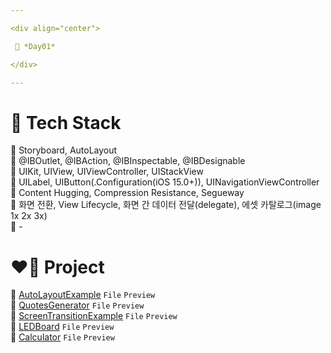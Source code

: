 ```yaml
---

<div align="center">

 💚 *Day01*

</div>

---
```


# 🤖 Tech Stack
🍏 Storyboard, AutoLayout  
🍏 @IBOutlet, @IBAction, @IBInspectable, @IBDesignable  
🍏 UIKit, UIView, UIViewController, UIStackView  
🍏 UILabel, UIButton(.Configuration(iOS 15.0+)), UINavigationViewController  
🍏 Content Hugging, Compression Resistance, Segueway  
🍏 화면 전환, View Lifecycle, 화면 간 데이터 전달(delegate), 에셋 카탈로그(image 1x 2x 3x)  
🍎 -  

# ❤️‍🔥 Project
📂 [AutoLayoutExample](https://github.com/DCherish/iOS_N_Swift/tree/main/Day01/AutoLayoutExample) `File` `Preview`  
📁 [QuotesGenerator](https://github.com/DCherish/iOS_N_Swift/tree/main/Day01/QuotesGenerator) `File` `Preview`  
📁 [ScreenTransitionExample](https://github.com/DCherish/iOS_N_Swift/tree/main/Day01/ScreenTransitionExample) `File` `Preview`  
📁 [LEDBoard](https://github.com/DCherish/iOS_N_Swift/tree/main/Day01/LEDBoard) `File` `Preview`  
📁 [Calculator](https://github.com/DCherish/iOS_N_Swift/tree/main/Day01/Calculator) `File` `Preview`  